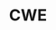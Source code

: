 ---
title: CWE
description: CWE (Common Weakness Enumeration) is a community-developed list of software and hardware weakness types. It serves as a common language, a measuring stick for security tools, and as a baseline for weakness identification, mitigation, and prevention efforts.
url: https://cwe.mitre.org/index.html
image:
    # url: '/assets/images/cafe.png'
    # alt: 'Cafe'
tags: ['cwe', 'vulnerability']
pubDate: 2024-02-13
draft: false
---